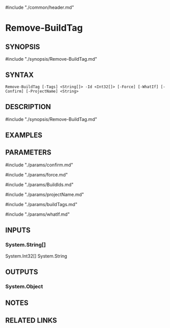 #include "./common/header.md"

# Remove-BuildTag

## SYNOPSIS
#include "./synopsis/Remove-BuildTag.md"

## SYNTAX

```
Remove-BuildTag [-Tags] <String[]> -Id <Int32[]> [-Force] [-WhatIf] [-Confirm] [-ProjectName] <String>
```

## DESCRIPTION
#include "./synopsis/Remove-BuildTag.md"

## EXAMPLES

## PARAMETERS

#include "./params/confirm.md"

#include "./params/force.md"

#include "./params/BuildIds.md"

#include "./params/projectName.md"

#include "./params/buildTags.md"

#include "./params/whatIf.md"

## INPUTS

### System.String[]
System.Int32[]
System.String


## OUTPUTS

### System.Object

## NOTES

## RELATED LINKS